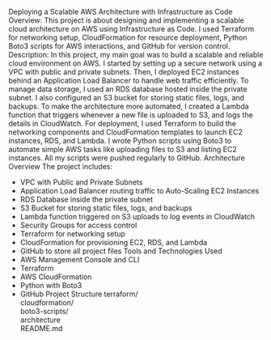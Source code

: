  

 Deploying a Scalable AWS Architecture with Infrastructure as Code 
Overview:
This project is about designing and implementing a scalable cloud architecture on AWS using Infrastructure as Code. I used Terraform for networking setup, CloudFormation for resource deployment, Python Boto3 scripts for AWS interactions, and GitHub for version control.
Description:
In this project, my main goal was to build a scalable and reliable cloud environment on AWS. I started by setting up a secure network using a VPC with public and private subnets. Then, I deployed EC2 instances behind an Application Load Balancer to handle web traffic efficiently. To manage data storage, I used an RDS database hosted inside the private subnet.
I also configured an S3 bucket for storing static files, logs, and backups. To make the architecture more automated, I created a Lambda function that triggers whenever a new file is uploaded to S3, and logs the details in CloudWatch.
For deployment, I used Terraform to build the networking components and CloudFormation templates to launch EC2 instances, RDS, and Lambda. I wrote Python scripts using Boto3 to automate simple AWS tasks like uploading files to S3 and listing EC2 instances.
All my scripts were pushed regularly to GitHub. 
Architecture Overview
The project includes:
- VPC with Public and Private Subnets
- Application Load Balancer routing traffic to Auto-Scaling EC2 Instances
- RDS Database inside the private subnet
- S3 Bucket for storing static files, logs, and backups
- Lambda function triggered on S3 uploads to log events in CloudWatch
- Security Groups for access control
- Terraform for networking setup
- CloudFormation for provisioning EC2, RDS, and Lambda
- GitHub to store all project files
Tools and Technologies Used
- AWS Management Console and CLI
- Terraform
- AWS CloudFormation
- Python with Boto3
- GitHub
Project Structure
 terraform/              
 cloudformation/         
 boto3-scripts/           
 architecture         
 README.md                 
